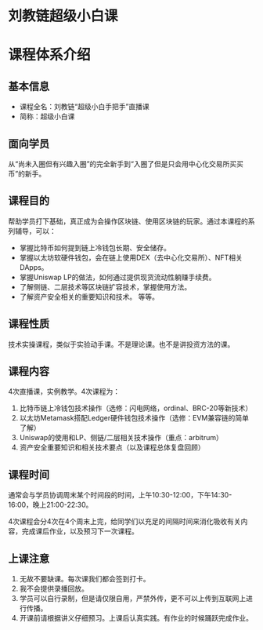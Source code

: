 # 刘教链超级小白课
# 课程体系介绍

## 基本信息

- 课程全名：刘教链“超级小白手把手”直播课
- 简称：超级小白课

## 面向学员

从“尚未入圈但有兴趣入圈”的完全新手到“入圈了但是只会用中心化交易所买买币”的新手。

## 课程目的

帮助学员打下基础，真正成为会操作区块链、使用区块链的玩家。通过本课程的系列辅导，可以：
- 掌握比特币如何提到链上冷钱包长期、安全储存。
- 掌握以太坊软硬件钱包，会在链上使用DEX（去中心化交易所）、NFT相关DApps。
- 掌握Uniswap LP的做法，如何通过提供现货流动性躺赚手续费。
- 了解侧链、二层技术等区块链扩容技术，掌握使用方法。
- 了解资产安全相关的重要知识和技术。
等等。

## 课程性质

技术实操课程，类似于实验动手课。不是理论课。也不是讲投资方法的课。

## 课程内容

4次直播课，实例教学。4次课程为：

1. 比特币链上冷钱包技术操作（选修：闪电网络，ordinal、BRC-20等新技术）
2. 以太坊Metamask搭配Ledger硬件钱包技术操作（选修：EVM兼容链的简单了解）
3. Uniswap的使用和LP、侧链/二层相关技术操作（重点：arbitrum）
4. 资产安全重要知识和相关技术要点（以及课程总体复盘回顾）

## 课程时间

通常会与学员协调周末某个时间段的时间，上午10:30-12:00，下午14:30-16:00，晚上21:00-22:30。

4次课程会分4次在4个周末上完，给同学们以充足的间隔时间来消化吸收有关内容，完成课后作业，以及预习下一次课程。

## 上课注意

1. 无故不要缺课。每次课我们都会签到打卡。
2. 我不会提供录播回放。
3. 学员可以自行录制，但是请仅限自用，严禁外传，更不可以上传到互联网上进行传播。
4. 开课前请根据讲义仔细预习。上课后认真实践。有作业的时候踊跃完成作业。
